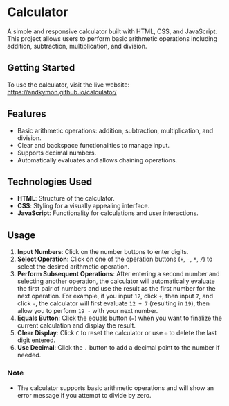 # Calculator

A simple and responsive calculator built with HTML, CSS, and JavaScript. This project allows users to perform basic arithmetic operations including addition, subtraction, multiplication, and division.

## Getting Started

To use the calculator, visit the live website: https://andkymon.github.io/calculator/

## Features

- Basic arithmetic operations: addition, subtraction, multiplication, and division.
- Clear and backspace functionalities to manage input.
- Supports decimal numbers.
- Automatically evaluates and allows chaining operations.

## Technologies Used

- **HTML**: Structure of the calculator.
- **CSS**: Styling for a visually appealing interface.
- **JavaScript**: Functionality for calculations and user interactions.

## Usage

1. **Input Numbers**: Click on the number buttons to enter digits.
2. **Select Operation**: Click on one of the operation buttons (`+`, `-`, `*`, `/`) to select the desired arithmetic operation.
3. **Perform Subsequent Operations**: After entering a second number and selecting another operation, the calculator will automatically evaluate the first pair of numbers and use the result as the first number for the next operation. For example, if you input `12`, click `+`, then input `7`, and click `-`, the calculator will first evaluate `12 + 7` (resulting in `19`), then allow you to perform `19 -` with your next number.
4. **Equals Button**: Click the equals button (`=`) when you want to finalize the current calculation and display the result. 
5. **Clear Display**: Click `C` to reset the calculator or use `⇦` to delete the last digit entered.
6. **Use Decimal**: Click the `.` button to add a decimal point to the number if needed.

### Note

- The calculator supports basic arithmetic operations and will show an error message if you attempt to divide by zero.
